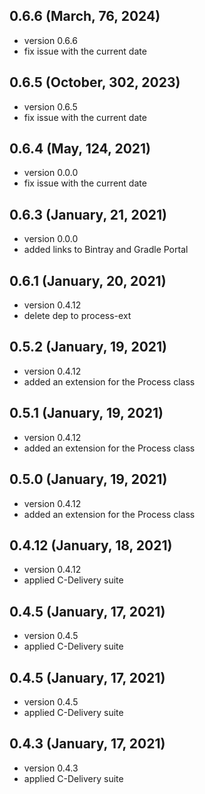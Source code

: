 ## 0.6.6 (March, 76, 2024)
* version 0.6.6
* fix issue with the current date

## 0.6.5 (October, 302, 2023)
* version 0.6.5
* fix issue with the current date

## 0.6.4 (May, 124, 2021)
* version 0.0.0
* fix issue with the current date

## 0.6.3 (January, 21, 2021)
* version 0.0.0
* added links to Bintray and Gradle Portal

## 0.6.1 (January, 20, 2021)
* version 0.4.12
* delete dep to process-ext

## 0.5.2 (January, 19, 2021)
* version 0.4.12
* added an extension for the Process class

## 0.5.1 (January, 19, 2021)
* version 0.4.12
* added an extension for the Process class

## 0.5.0 (January, 19, 2021)
* version 0.4.12
* added an extension for the Process class

## 0.4.12 (January, 18, 2021)
* version 0.4.12
* applied C-Delivery suite

## 0.4.5 (January, 17, 2021)
* version 0.4.5
* applied C-Delivery suite

## 0.4.5 (January, 17, 2021)
* version 0.4.5
* applied C-Delivery suite

## 0.4.3 (January, 17, 2021)
* version 0.4.3
* applied C-Delivery suite